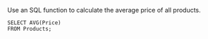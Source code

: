 Use an SQL function to calculate the average price of all products.
    
    SELECT AVG(Price)
    FROM Products;
